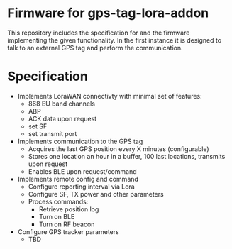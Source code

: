 # Firmware for gps-tag-lora-addon
This repository includes the specification for and the firmware implementing the given functionality. In the first instance it is designed to talk to an external GPS tag and perform the communication.

# Specification
 * Implements LoraWAN connectivty with minimal set of features:
   * 868 EU band channels
   * ABP
   * ACK data upon request
   * set SF
   * set transmit port
 * Implements communication to the GPS tag
   * Acquires the last GPS position every X minutes (configurable)
   * Stores one location an hour in a buffer, 100 last locations, transmits upon request
   * Enables BLE upon request/command
 * Implements remote config and command
   * Configure reporting interval via Lora
   * Configure SF, TX power and other parameters
   * Process commands:
     * Retrieve position log
     * Turn on BLE
     * Turn on RF beacon
  * Configure GPS tracker parameters
    * TBD
